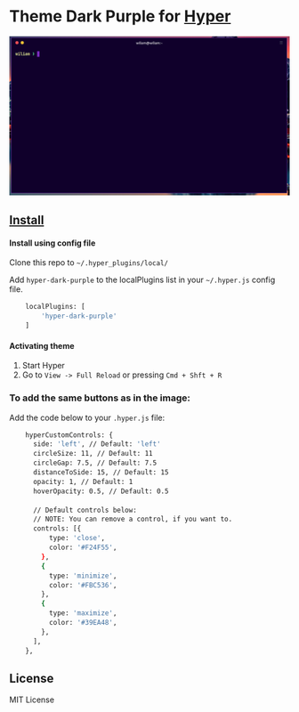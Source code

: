 # Theme Dark Purple for [Hyper](https://hyper.is)

![Screenshot](./screenshot.png)

## [Install](./INSTALL.md)

#### Install using config file

Clone this repo to `~/.hyper_plugins/local/`

Add `hyper-dark-purple` to the localPlugins list in your `~/.hyper.js` config file.

```sh
    localPlugins: [
    	'hyper-dark-purple'
    ]
```

#### Activating theme

1.  Start Hyper
2.  Go to `View -> Full Reload` or pressing `Cmd + Shft + R`

### To add the same buttons as in the image:

Add the code below to your `.hyper.js` file:

```sh
    hyperCustomControls: {
      side: 'left', // Default: 'left'
      circleSize: 11, // Default: 11
      circleGap: 7.5, // Default: 7.5
      distanceToSide: 15, // Default: 15
      opacity: 1, // Default: 1
      hoverOpacity: 0.5, // Default: 0.5

      // Default controls below:
      // NOTE: You can remove a control, if you want to.
      controls: [{
          type: 'close',
          color: '#F24F55',
        },
        {
          type: 'minimize',
          color: '#FBC536',
        },
        {
          type: 'maximize',
          color: '#39EA48',
        },
      ],
    },

```

## License

MIT License
